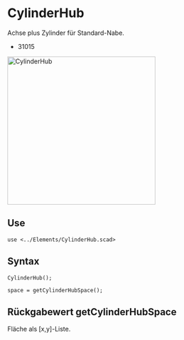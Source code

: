 # CylinderHub

Achse plus Zylinder für Standard-Nabe.

- 31015

<img width="333" alt="CylinderHub" src="https://user-images.githubusercontent.com/48654609/167179893-4d12580b-0074-4d16-aec7-3ae5f309c94e.png">

## Use
```
use <../Elements/CylinderHub.scad>
```

## Syntax
```
CylinderHub();

space = getCylinderHubSpace();
```

## Rückgabewert getCylinderHubSpace
Fläche als \[x,y]-Liste.